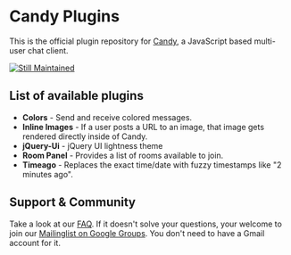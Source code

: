 # Candy Plugins

This is the official plugin repository for [Candy](http://amiadogroup.github.com/candy), a JavaScript based multi-user chat client.

[![Still Maintained](http://stillmaintained.com/amiadogroup/candy-plugins.png)](http://stillmaintained.com/amiadogroup/candy-plugins)

## List of available plugins
* __Colors__ - Send and receive colored messages.
* __Inline Images__ - If a user posts a URL to an image, that image gets rendered directly inside of Candy.
* __jQuery-Ui__ - jQuery UI lightness theme
* __Room Panel__ - Provides a list of rooms available to join.
* __Timeago__ - Replaces the exact time/date with fuzzy timestamps like "2 minutes ago".

Support & Community
-------------------
Take a look at our [FAQ](https://github.com/amiadogroup/candy/wiki/Frequently-Asked-Questions). If it doesn't solve your questions, your welcome to join our [Mailinglist on Google Groups](http://groups.google.com/group/candy-chat).
You don't need to have a Gmail account for it. 